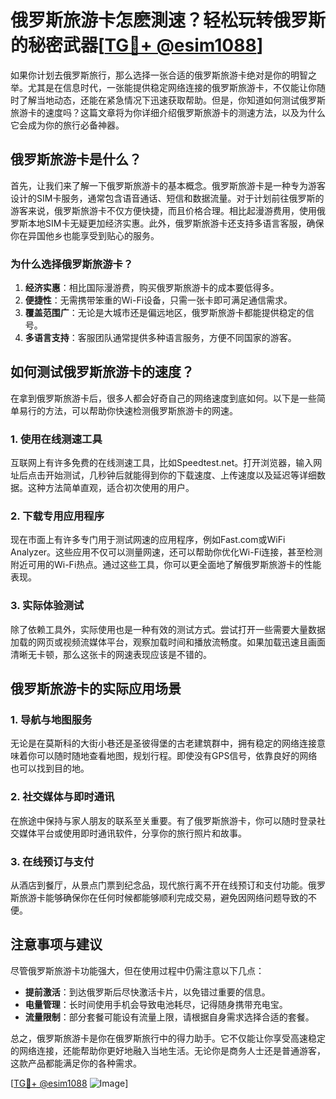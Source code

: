 # 俄罗斯旅游卡怎麽測速？轻松玩转俄罗斯的秘密武器[[TG💪+ @esim1088](https://t.me/s/esim1088)]

如果你计划去俄罗斯旅行，那么选择一张合适的俄罗斯旅游卡绝对是你的明智之举。尤其是在信息时代，一张能提供稳定网络连接的俄罗斯旅游卡，不仅能让你随时了解当地动态，还能在紧急情况下迅速获取帮助。但是，你知道如何测试俄罗斯旅游卡的速度吗？这篇文章将为你详细介绍俄罗斯旅游卡的测速方法，以及为什么它会成为你的旅行必备神器。

## 俄罗斯旅游卡是什么？

首先，让我们来了解一下俄罗斯旅游卡的基本概念。俄罗斯旅游卡是一种专为游客设计的SIM卡服务，通常包含语音通话、短信和数据流量。对于计划前往俄罗斯的游客来说，俄罗斯旅游卡不仅方便快捷，而且价格合理。相比起漫游费用，使用俄罗斯本地SIM卡无疑更加经济实惠。此外，俄罗斯旅游卡还支持多语言客服，确保你在异国他乡也能享受到贴心的服务。

### 为什么选择俄罗斯旅游卡？

1. **经济实惠**：相比国际漫游费，购买俄罗斯旅游卡的成本要低得多。
2. **便捷性**：无需携带笨重的Wi-Fi设备，只需一张卡即可满足通信需求。
3. **覆盖范围广**：无论是大城市还是偏远地区，俄罗斯旅游卡都能提供稳定的信号。
4. **多语言支持**：客服团队通常提供多种语言服务，方便不同国家的游客。

## 如何测试俄罗斯旅游卡的速度？

在拿到俄罗斯旅游卡后，很多人都会好奇自己的网络速度到底如何。以下是一些简单易行的方法，可以帮助你快速检测俄罗斯旅游卡的网速。

### 1. 使用在线测速工具

互联网上有许多免费的在线测速工具，比如Speedtest.net。打开浏览器，输入网址后点击开始测试，几秒钟后就能得到你的下载速度、上传速度以及延迟等详细数据。这种方法简单直观，适合初次使用的用户。

### 2. 下载专用应用程序

现在市面上有许多专门用于测试网速的应用程序，例如Fast.com或WiFi Analyzer。这些应用不仅可以测量网速，还可以帮助你优化Wi-Fi连接，甚至检测附近可用的Wi-Fi热点。通过这些工具，你可以更全面地了解俄罗斯旅游卡的性能表现。

### 3. 实际体验测试

除了依赖工具外，实际使用也是一种有效的测试方式。尝试打开一些需要大量数据加载的网页或视频流媒体平台，观察加载时间和播放流畅度。如果加载迅速且画面清晰无卡顿，那么这张卡的网速表现应该是不错的。

## 俄罗斯旅游卡的实际应用场景

### 1. 导航与地图服务

无论是在莫斯科的大街小巷还是圣彼得堡的古老建筑群中，拥有稳定的网络连接意味着你可以随时随地查看地图，规划行程。即使没有GPS信号，依靠良好的网络也可以找到目的地。

### 2. 社交媒体与即时通讯

在旅途中保持与家人朋友的联系至关重要。有了俄罗斯旅游卡，你可以随时登录社交媒体平台或使用即时通讯软件，分享你的旅行照片和故事。

### 3. 在线预订与支付

从酒店到餐厅，从景点门票到纪念品，现代旅行离不开在线预订和支付功能。俄罗斯旅游卡能够确保你在任何时候都能够顺利完成交易，避免因网络问题导致的不便。

## 注意事项与建议

尽管俄罗斯旅游卡功能强大，但在使用过程中仍需注意以下几点：

- **提前激活**：到达俄罗斯后尽快激活卡片，以免错过重要的信息。
- **电量管理**：长时间使用手机会导致电池耗尽，记得随身携带充电宝。
- **流量限制**：部分套餐可能设有流量上限，请根据自身需求选择合适的套餐。

总之，俄罗斯旅游卡是你在俄罗斯旅行中的得力助手。它不仅能让你享受高速稳定的网络连接，还能帮助你更好地融入当地生活。无论你是商务人士还是普通游客，这款产品都能满足你的各种需求。

[[TG💪+ @esim1088](https://t.me/s/esim1088) ![Image](https://i.postimg.cc/4NQfJmqS/Snipaste-2025-05-13-00-14-12.png)]